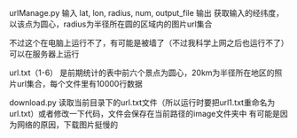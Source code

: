 urlManage.py
输入
lat, lon, radius, num, output_file
输出
获取输入的经纬度，以该点为圆心，radius为半径所在圆的区域内的图片url集合

不过这个在电脑上运行不了，有可能是被墙了（不过我科学上网之后也运行不了）
可以在服务器上运行

url.txt（1-6） 是前期统计的表中前六个景点为圆心，20km为半径所在地区的照片url集合，每个文件里有10000行数据

download.py
读取当前目录下的url.txt文件（所以运行时要把url1.txt重命名为url.txt）或者修改一下代码，文件会保存在当前路径的image文件夹中
有可能是因为网络的原因，下载图片挺慢的